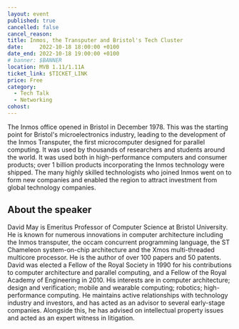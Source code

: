 ```yaml
---
layout: event
published: true
cancelled: false
cancel_reason:
title: Inmos, the Transputer and Bristol's Tech Cluster
date:     2022-10-18 18:00:00 +0100
date_end: 2022-10-18 19:00:00 +0100
# banner: $BANNER
location: MVB 1.11/1.11A
ticket_link: $TICKET_LINK
price: Free
category:
  - Tech Talk
  - Networking
cohost:
---
```


The Inmos office opened in Bristol in December 1978. This was the starting point for Bristol's microelectronics industry, leading to the development of the Inmos Transputer, the first microcomputer designed for parallel computing. It was used by thousands of researchers and students around the world. It was used both in high-performance computers and consumer products; over 1 billion products incorporating the Inmos technology were shipped. The many highly skilled technologists who joined Inmos went on to form new companies and enabled the region to attract investment from global technology companies.

## About the speaker

David May is Emeritus Professor of Computer Science at Bristol University. He is known for numerous innovations in computer architecture including the Inmos transputer, the occam concurrent programming language, the ST Chameleon system-on-chip architecture and the Xmos multi-threaded multicore processor. He is the author of over 100 papers and 50 patents. David was elected a Fellow of the Royal Society in 1990 for his contributions to computer architecture and parallel computing, and a Fellow of the Royal Academy of Engineering in 2010. His interests are in computer architecture; design and verification; mobile and wearable computing; robotics; high-performance computing. He maintains active relationships with technology industry and investors, and has acted as an advisor to several early-stage companies. Alongside this, he has advised on intellectual property issues and acted as an expert witness in litigation.